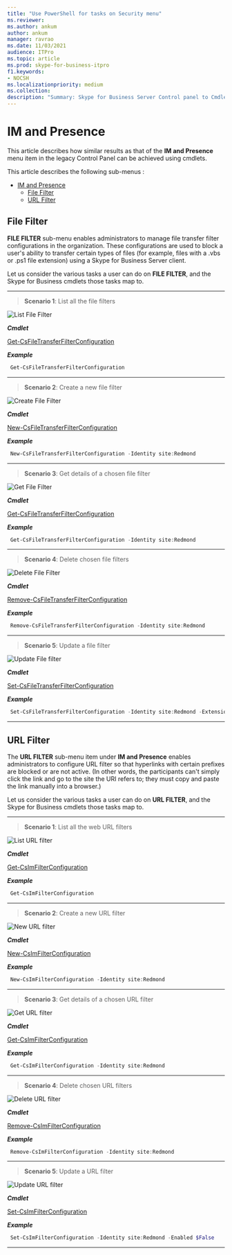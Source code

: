 ```yaml
---
title: "Use PowerShell for tasks on Security menu"
ms.reviewer: 
ms.author: ankum
author: ankum
manager: ravrao
ms.date: 11/03/2021
audience: ITPro
ms.topic: article
ms.prod: skype-for-business-itpro
f1.keywords:
- NOCSH
ms.localizationpriority: medium
ms.collection:
description: "Summary: Skype for Business Server Control panel to Cmdlet mapping for IM and Presence menu."
---
```

# IM and Presence

This article describes how similar results as that of the **IM and Presence** menu item in the legacy Control Panel can be achieved using cmdlets.

This article describes the following sub-menus :

- [IM and Presence](#im-and-presence)
  - [File Filter](#file-filter)
  - [URL Filter](#url-filter)

## File Filter

**FILE FILTER** sub-menu enables administrators to manage file transfer filter configurations in the organization. These configurations are used to block a user's ability to transfer certain types of files (for example, files with a .vbs or .ps1 file extension) using a Skype for Business Server client.

Let us consider the various tasks a user can do on **FILE FILTER**, and the Skype for Business cmdlets those tasks map to.

---

> **Scenario 1**: List all the file filters

   ![List File Filter](./media/file-filter-1.png)

***Cmdlet***

[Get-CsFileTransferFilterConfiguration](/powershell/module/skype/get-csfiletransferfilterconfiguration)

***Example***

```powershell
 Get-CsFileTransferFilterConfiguration
```

---

> **Scenario 2**: Create a new file filter

   ![Create File Filter](./media/file-filter-2.png)

***Cmdlet***

[New-CsFileTransferFilterConfiguration](/powershell/module/skype/new-csfiletransferfilterconfiguration)  

***Example***

```powershell
 New-CsFileTransferFilterConfiguration -Identity site:Redmond
```

---

> **Scenario 3**: Get details of a chosen file filter

   ![Get File Filter](./media/file-filter-3.png)

***Cmdlet***

[Get-CsFileTransferFilterConfiguration](/powershell/module/skype/get-csfiletransferfilterconfiguration)

***Example***

```powershell
 Get-CsFileTransferFilterConfiguration -Identity site:Redmond
```

---

> **Scenario 4**: Delete chosen file filters

   ![Delete File Filter](./media/file-filter-4.png)

***Cmdlet***

[Remove-CsFileTransferFilterConfiguration](/powershell/module/skype/remove-csfiletransferfilterconfiguration)

***Example***

```powershell
 Remove-CsFileTransferFilterConfiguration -Identity site:Redmond
```

---

> **Scenario 5**: Update a file filter

   ![Update File filter](./media/file-filter-5.png)

***Cmdlet***

[Set-CsFileTransferFilterConfiguration](/powershell/module/skype/set-csfiletransferfilterconfiguration)

***Example***

```powershell
 Set-CsFileTransferFilterConfiguration -Identity site:Redmond -Extensions @{Add=".ps1"}
```

---

## URL Filter

The **URL FILTER** sub-menu item under **IM and Presence** enables administrators to configure URL filter so that hyperlinks with certain prefixes are blocked or are not active. (In other words, the participants can't simply click the link and go to the site the URI refers to; they must copy and paste the link manually into a browser.)

Let us consider the various tasks a user can do on **URL FILTER**, and the Skype for Business cmdlets those tasks map to.

---
> **Scenario 1**: List all the web URL filters

   ![List URL filter](./media/url-filter-1.png)

***Cmdlet***

[Get-CsImFilterConfiguration](/powershell/module/skype/get-csimfilterconfiguration)

***Example***

```powershell
 Get-CsImFilterConfiguration
```

---

> **Scenario 2**: Create a new URL filter

   ![New URL filter](./media/url-filter-2.png)

***Cmdlet***

[New-CsImFilterConfiguration](/powershell/module/skype/new-csimfilterconfiguration)  

***Example***

```powershell
 New-CsImFilterConfiguration -Identity site:Redmond
```

---

> **Scenario 3**: Get details of a chosen URL filter

   ![Get URL filter](./media/url-filter-3.png)

***Cmdlet***

[Get-CsImFilterConfiguration](/powershell/module/skype/get-csimfilterconfiguration)

***Example***

```powershell
 Get-CsImFilterConfiguration -Identity site:Redmond
```

---

> **Scenario 4**: Delete chosen URL filters

   ![Delete URL filter](./media/url-filter-4.png)

***Cmdlet***

[Remove-CsImFilterConfiguration](/powershell/module/skype/remove-csimfilterconfiguration)

***Example***

```powershell
 Remove-CsImFilterConfiguration -Identity site:Redmond
```

---

> **Scenario 5**: Update a URL filter

   ![Update URL filter](./media/url-filter-5.png)

***Cmdlet***

[Set-CsImFilterConfiguration](/powershell/module/skype/set-csimfilterconfiguration)

***Example***

```powershell
 Set-CsImFilterConfiguration -Identity site:Redmond -Enabled $False
```

---
